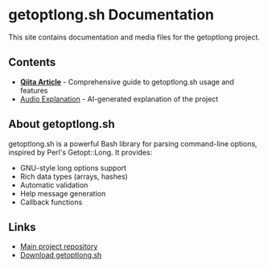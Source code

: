 # getoptlong.sh Documentation

This site contains documentation and media files for the getoptlong project.

## Contents

- [**Qiita Article**](./qiita_article) - Comprehensive guide to getoptlong.sh usage and features
- [Audio Explanation](./notebooklm.wav) - AI-generated explanation of the project

## About getoptlong.sh

getoptlong.sh is a powerful Bash library for parsing command-line options, inspired by Perl's Getopt::Long. It provides:

- GNU-style long options support
- Rich data types (arrays, hashes)
- Automatic validation
- Help message generation
- Callback functions

## Links

- [Main project repository](https://github.com/tecolicom/getoptlong)
- [Download getoptlong.sh](https://github.com/tecolicom/getoptlong/blob/main/getoptlong.sh)